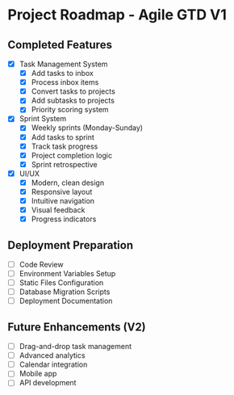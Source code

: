 # Project Roadmap - Agile GTD V1

## Completed Features
- [x] Task Management System
  - [x] Add tasks to inbox
  - [x] Process inbox items
  - [x] Convert tasks to projects
  - [x] Add subtasks to projects
  - [x] Priority scoring system

- [x] Sprint System
  - [x] Weekly sprints (Monday-Sunday)
  - [x] Add tasks to sprint
  - [x] Track task progress
  - [x] Project completion logic
  - [x] Sprint retrospective

- [x] UI/UX
  - [x] Modern, clean design
  - [x] Responsive layout
  - [x] Intuitive navigation
  - [x] Visual feedback
  - [x] Progress indicators

## Deployment Preparation
- [ ] Code Review
- [ ] Environment Variables Setup
- [ ] Static Files Configuration
- [ ] Database Migration Scripts
- [ ] Deployment Documentation

## Future Enhancements (V2)
- [ ] Drag-and-drop task management
- [ ] Advanced analytics
- [ ] Calendar integration
- [ ] Mobile app
- [ ] API development